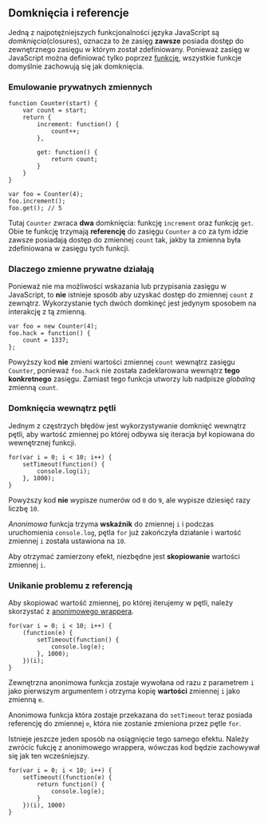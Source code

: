 ## Domknięcia i referencje

Jedną z najpotężniejszych funkcjonalności języka JavaScript są *domknięcia*(closures), 
oznacza to że zasięg **zawsze** posiada dostęp do zewnętrznego zasięgu w którym 
został zdefiniowany. Ponieważ zasięg w JavaScript można definiować tylko poprzez 
[funkcję](#function.scopes), wszystkie funkcje domyślnie zachowują się jak domknięcia.

### Emulowanie prywatnych zmiennych

    function Counter(start) {
        var count = start;
        return {
            increment: function() {
                count++;
            },

            get: function() {
                return count;
            }
        }
    }

    var foo = Counter(4);
    foo.increment();
    foo.get(); // 5

Tutaj `Counter` zwraca **dwa** domknięcia: funkcję `increment` oraz funkcję `get`. 
Obie te funkcję trzymają **referencję** do zasięgu `Counter` a co za tym idzie 
zawsze posiadają dostęp do zmiennej `count` tak, jakby ta zmienna była zdefiniowana 
w zasięgu tych funkcji.

### Dlaczego zmienne prywatne działają

Ponieważ nie ma możliwości wskazania lub przypisania zasięgu w JavaScript, to 
**nie** istnieje sposób aby uzyskać dostęp do zmiennej `count` z zewnątrz. 
Wykorzystanie tych dwóch domkinęć jest jedynym sposobem na interakcję z tą zmienną.

    var foo = new Counter(4);
    foo.hack = function() {
        count = 1337;
    };


Powyższy kod **nie** zmieni wartości zmiennej `count` wewnątrz zasięgu `Counter`, 
ponieważ `foo.hack` nie została zadeklarowana wewnątrz **tego konkretnego** zasięgu. 
Zamiast tego funkcja utworzy lub nadpisze *globalną* zmienną `count`.

### Domknięcia wewnątrz pętli

Jednym z częstrzych błędów jest wykorzystywanie domknięć wewnątrz pętli, 
aby wartość zmiennej po której odbywa się iteracja był kopiowana do 
wewnętrznej funkcji.

    for(var i = 0; i < 10; i++) {
        setTimeout(function() {
            console.log(i);  
        }, 1000);
    }

Powyższy kod **nie** wypisze numerów od `0` do `9`, ale wypisze 
dziesięć razy liczbę `10`.

*Anonimowa* funkcja trzyma **wskaźnik** do zmiennej `i` i podczas uruchomienia 
`console.log`, pętla `for` już zakończyła działanie i wartość zmiennej `i` 
została ustawiona na `10`.

Aby otrzymać zamierzony efekt, niezbędne jest **skopiowanie** wartości 
zmiennej `i`.

### Unikanie problemu z referencją

Aby skopiować wartość zmiennej, po której iterujemy w pętli, należy skorzystać 
z [anonimowego wrappera](#function.scopes).

    for(var i = 0; i < 10; i++) {
        (function(e) {
            setTimeout(function() {
                console.log(e);  
            }, 1000);
        })(i);
    }

Zewnętrzna anonimowa funkcja zostaje wywołana od razu z parametrem `i` 
jako pierwszym argumentem i otrzyma kopię **wartości** zmiennej `i` jako 
zmienną `e`.

Anonimowa funkcja która zostaje przekazana do `setTimeout` teraz posiada 
referencję do zmiennej `e`, która nie zostanie zmieniona przez pętle `for`.

Istnieje jeszcze jeden sposób na osiągnięcie tego samego efektu. Należy zwrócic 
fukcję z anonimowego wrappera, wówczas kod będzie zachowywał się jak ten 
wcześniejszy.

    for(var i = 0; i < 10; i++) {
        setTimeout((function(e) {
            return function() {
                console.log(e);
            }
        })(i), 1000)
    }

